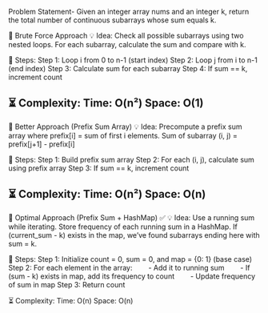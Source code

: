 Problem Statement-
Given an integer array nums and an integer k, return the total number of continuous subarrays whose sum equals k.

🔹 Brute Force Approach
💡 Idea:
Check all possible subarrays using two nested loops.
For each subarray, calculate the sum and compare with k.

📍 Steps:
Step 1: Loop i from 0 to n-1 (start index)
Step 2: Loop j from i to n-1 (end index)
Step 3: Calculate sum for each subarray
Step 4: If sum == k, increment count

⏳ Complexity:
Time: O(n²)
Space: O(1)
---------------------------------------------------------------------------------------------------------------------------------------------

🔹 Better Approach (Prefix Sum Array)
💡 Idea:
Precompute a prefix sum array where prefix[i] = sum of first i elements.
Sum of subarray (i, j) = prefix[j+1] - prefix[i]

📍 Steps:
Step 1: Build prefix sum array
Step 2: For each (i, j), calculate sum using prefix array
Step 3: If sum == k, increment count

⏳ Complexity:
Time: O(n²)
Space: O(n)
---------------------------------------------------------------------------------------------------------------------------------------------
🔹 Optimal Approach (Prefix Sum + HashMap) ✅
💡 Idea:
Use a running sum while iterating.
Store frequency of each running sum in a HashMap.
If (current_sum - k) exists in the map, we’ve found subarrays ending here with sum = k.

📍 Steps:
Step 1: Initialize count = 0, sum = 0, and map = {0: 1} (base case)
Step 2: For each element in the array:
  - Add it to running sum
  - If (sum - k) exists in map, add its frequency to count
  - Update frequency of sum in map
Step 3: Return count

⏳ Complexity:
Time: O(n)
Space: O(n)
